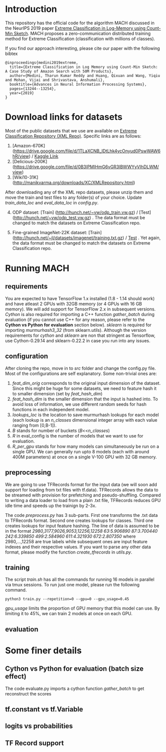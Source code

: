 # Introduction
This repository has the official code for the algorithm MACH discussed in the NeurIPS 2019 paper [Extreme Classification in Log-Memory using Count-Min Sketch](https://papers.nips.cc/paper/9482-extreme-classification-in-log-memory-using-count-min-sketch-a-case-study-of-amazon-search-with-50m-products.pdf). 
MACH proposes a zero-communication distributed training method for Extreme Classification (classification with millions of classes). 

If you find our approach interesting, please cite our paper with the following bibtex
```
@inproceedings{medini2019extreme,
  title={Extreme Classification in Log Memory using Count-Min Sketch: A Case Study of Amazon Search with 50M Products},
  author={Medini, Tharun Kumar Reddy and Huang, Qixuan and Wang, Yiqiu and Mohan, Vijai and Shrivastava, Anshumali},
  booktitle={Advances in Neural Information Processing Systems},
  pages={13244--13254},
  year={2019}
}
```

# Download links for datasets
Most of the public datasets that we use are available on [Extreme Classification Repository (XML Repo)](http://manikvarma.org/downloads/XC/XMLRepository.html). Specific links are as follows:

1. [Amazon-670K] (https://drive.google.com/file/d/1TLaXCNB_IDtLhk4ycOnyud0PswWAW6hR/view) / [Kaggle Link](https://www.kaggle.com/c/extreme-classification-amazon) 
2. [Delicious-200K] (https://drive.google.com/file/d/0B3lPMIHmG6vGR3lBWWYyVlhDLWM/view)
3. [Wiki10-31K] (http://manikvarma.org/downloads/XC/XMLRepository.html) 

After downloading any of the XML repo datasets, please unzip them and move the train and test files to any folder(s) of your choice. Update *train_data_loc* and *eval_data_loc* in *config.py*.

4. ODP dataset: [Train] (http://hunch.net/~vw/odp_train.vw.gz) / [Test] (http://hunch.net/~vw/odp_test.vw.gz) . 
The data format must be changed to match the datasets on Extreme Classification repo.

5. Fine-grained ImageNet-22K dataset: [Train] (http://hunch.net/~jl/datasets/imagenet/training.txt.gz) / [Test](http://hunch.net/~jl/datasets/imagenet/testing.txt.gz) .
Yet again, the data format must be changed to match the datasets on Extreme Classification repo.

# Running MACH

## requirements
You are expected to have TensorFlow 1.x installed (1.8 - 1.14 should work) and have atleast 2 GPUs with 32GB memory (or 4 GPUs with 16 GB memory). We will add support for TensorFlow 2.x in subsequent versions. 
*Cython* is also required for importing a C++ function *gather_batch* during evaluation (if you cannot use C++ for any reason, please refer to the **Cython vs Python for evaluation** section below).
*sklearn* is required for importing *murmurhash3_32* (from sklearn.utils). Although the version requirements for *cython* and *sklearn* are non that stringent as Tensorflow, 
use Cython-0.29.14 and sklearn-0.22.2 in case you run into any issues.

## configuration
After cloning the repo, move in to *src* folder and change the config.py file. Most of the configurations are self explanatory. Some non-trivial ones are:
1. *feat_dim_orig* corresponds to the original input dimension of the dataset. Since this might be huge for some datasets, we need to feature hash it to smaller dimension (set by *feat_hash_dim*)
2. *feat_hash_dim* is the smaller dimension that the input is hashed into. To avoid loss of information, we use different random seeds for hash functions in each independent model. 
3. *lookups_loc* is the location to save murmurhash lookups for each model (each lookup is an *n_classes* dimensional integer array with each value ranging from [0,B-1]).
4. *B* stands for number of buckets (*B*<<*n_classes*)
5. *R* in eval_config is the number of models that we want to use for evaluation.
6. *R_per_gpu* stands for how many models can simultaneously be run on a single GPU. We can generally run upto 8 models (each with around 400M parameters) at once on a single V-100 GPU with 32 GB memory.   

## preprocessing 
We are going to use TFRecords format for the input data (we will soon add support for loading from txt files with tf.data). TFRecords allows the data to be streamed with provision for prefetching and pseudo-shuffling. 
Compared to writing a data loader to load from a plain .txt file, TFRecords reduces GPU idle time and speeds up the trainign by 2-3x. 

The code *preprocess.py* has 3 sub-parts. First one transforms the .txt data to TFRecords format. Second one creates lookups for classes. Third one creates lookups for input feature hashing.
The line of data is assumed to be in the format *2980,3177,9026,9053,12256,12258 63:5.906890 87:3.700440 242:6.339850 499:2.584960 611:4.321930 672:2.807350*  where 2980,...,12258 are true labels while subsequent 
ones are input feature indexes and their respective values. If you want to parse any other data format, please modify the function *create_tfrecords* in *utils.py*. 

## training
The script *train.sh* has all the commands for running 16 models in parallel via tmux sessions. To run just one model, please run the following command.

```
python3 train.py --repetition=0 --gpu=0 --gpu_usage=0.45
```

*gpu_usage* limits the proportion of GPU memory that this model can use. By limiting it to 45%, we can train 2 models at once on each GPU.

## evaluation

# Some finer details

## Cython vs Python for evaluation (batch size effect)
The code evaluate.py imports a cython function *gather_batch* to get reconstruct the scores  

## tf.constant vs tf.Variable

## logits vs probabilities

## TF Record support

##